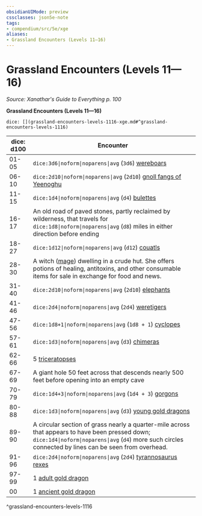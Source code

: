 ```yaml
---
obsidianUIMode: preview
cssclasses: json5e-note
tags:
- compendium/src/5e/xge
aliases:
- Grassland Encounters (Levels 11—16)
---
```

# Grassland Encounters (Levels 11—16)
*Source: Xanathar's Guide to Everything p. 100* 

**Grassland Encounters (Levels 11—16)**

`dice: [](grassland-encounters-levels-1116-xge.md#^grassland-encounters-levels-1116)`

| dice: d100 | Encounter |
|------------|-----------|
| 01-05 | `dice:3d6\|noform\|noparens\|avg` (`3d6`) [wereboars](/3-Mechanics/CLI/bestiary/monstrosity/wereboar-xmm.md) |
| 06-10 | `dice:2d10\|noform\|noparens\|avg` (`2d10`) [gnoll fangs of Yeenoghu](/3-Mechanics/CLI/bestiary/fiend/gnoll-fang-of-yeenoghu-xmm.md) |
| 11-15 | `dice:1d4\|noform\|noparens\|avg` (`d4`) [bulettes](/3-Mechanics/CLI/bestiary/monstrosity/bulette-xmm.md) |
| 16-17 | An old road of paved stones, partly reclaimed by wilderness, that travels for `dice:1d8\|noform\|noparens\|avg` (`d8`) miles in either direction before ending |
| 18-27 | `dice:1d12\|noform\|noparens\|avg` (`d12`) [couatls](/3-Mechanics/CLI/bestiary/celestial/couatl-xmm.md) |
| 28-30 | A witch ([mage](/3-Mechanics/CLI/bestiary/humanoid/mage-xmm.md)) dwelling in a crude hut. She offers potions of healing, antitoxins, and other consumable items for sale in exchange for food and news. |
| 31-40 | `dice:2d10\|noform\|noparens\|avg` (`2d10`) [elephants](/3-Mechanics/CLI/bestiary/beast/elephant-xmm.md) |
| 41-46 | `dice:2d4\|noform\|noparens\|avg` (`2d4`) [weretigers](/3-Mechanics/CLI/bestiary/monstrosity/weretiger-xmm.md) |
| 47-56 | `dice:1d8+1\|noform\|noparens\|avg` (`1d8 + 1`) [cyclopes](/3-Mechanics/CLI/bestiary/giant/cyclops-sentry-xmm.md) |
| 57-61 | `dice:1d3\|noform\|noparens\|avg` (`d3`) [chimeras](/3-Mechanics/CLI/bestiary/monstrosity/chimera-xmm.md) |
| 62-66 | 5 [triceratopses](/3-Mechanics/CLI/bestiary/beast/triceratops-xmm.md) |
| 67-69 | A giant hole 50 feet across that descends nearly 500 feet before opening into an empty cave |
| 70-79 | `dice:1d4+3\|noform\|noparens\|avg` (`1d4 + 3`) [gorgons](/3-Mechanics/CLI/bestiary/construct/gorgon-xmm.md) |
| 80-88 | `dice:1d3\|noform\|noparens\|avg` (`d3`) [young gold dragons](/3-Mechanics/CLI/bestiary/dragon/young-gold-dragon-xmm.md) |
| 89-90 | A circular section of grass nearly a quarter-mile across that appears to have been pressed down; `dice:1d4\|noform\|noparens\|avg` (`d4`) more such circles connected by lines can be seen from overhead. |
| 91-96 | `dice:2d4\|noform\|noparens\|avg` (`2d4`) [tyrannosaurus rexes](/3-Mechanics/CLI/bestiary/beast/tyrannosaurus-rex-xmm.md) |
| 97-99 | 1 [adult gold dragon](/3-Mechanics/CLI/bestiary/dragon/adult-gold-dragon-xmm.md) |
| 00 | 1 [ancient gold dragon](/3-Mechanics/CLI/bestiary/dragon/ancient-gold-dragon-xmm.md) |
^grassland-encounters-levels-1116
